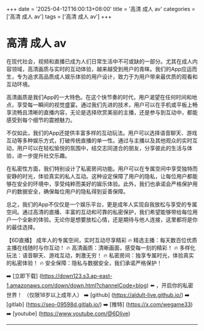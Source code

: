 +++
date = '2025-04-12T16:00:13+08:00'
title = '高清 成人 av'
categories = ['高清 成人 av']
tags = ['高清 成人 av']
+++

# 高清 成人 av

在现代社会，视频和直播已成为人们日常生活中不可或缺的一部分。尤其在成人内容领域，高清画质与实时的互动体验，越来越受到用户的青睐。我们的App应运而生，专为追求高品质成人娱乐体验的用户设计，致力于为用户带来最优质的观看和互动环境。

高清画质是我们App的一大特色。在这个快节奏的时代，用户渴望在任何时间和地点，享受每一瞬间的视觉盛宴。通过我们先进的技术，用户可以在手机或平板上畅享流畅且清晰的直播内容，无论是选择欣赏美丽的主播，还是参与到互动中，都能感受到每个细节的震撼魅力。

不仅如此，我们的App还提供丰富多样的互动玩法。用户可以选择语音聊天、游戏互动等多种娱乐方式，打破传统直播的单一性。通过与主播以及其他观众的实时互动，用户可以在轻松愉悦的氛围中，结交志同道合的朋友，分享彼此的生活与体验，进一步提升社交乐趣。

在私密性方面，我们特别设计了私密房间功能。用户可以在专属空间中享受独特而安静的时光，体验真实的私人互动。这种设定保障了用户的隐私，让每位用户都能够在安全的环境中，享受纯粹而美好的娱乐体验。此外，我们也承诺会严格保护用户的数据安全，确保每位用户的隐私得到妥善保障。

总之，我们的App不仅仅是一个娱乐平台，更是成年人实现自我放松与享受的专属空间。通过高清的直播、丰富的互动和可靠的私密保护，我们希望能够带给每位用户一个全新的体验。无论你是想要放松心情，还是期待与他人连接，这里都将是你的最佳选择。

【6D直播】
成年人的专属空间，实时互动尽享精彩
🔥 精选主播：每天数百位优质主播在线随时与你互动！
🔥 高清画质：清晰画面，感受每一刻的精彩！
🔥 多样化玩法：语音聊天、游戏互动，刺激无穷！
🔥 私密房间：独享专属时光，体验真实的私密体验！
🔥 安全保障：隐私与数据安全，我们承诺严格保护！

➡️ [立即下载] (https://down123.s3.ap-east-1.amazonaws.com/down/down.html?channelCode=blog) ⬅️ ，开启你的私密世界！
（仅限18岁以上成年人）
➡️ [github] (https://aldult-live.github.io/)
➡️ [gitlab] (https://seo-09598d.gitlab.io/)
➡️ [推特] (https://x.com/wegame33)
➡️ [youtube] (https://www.youtube.com/@6Dlive)

---
